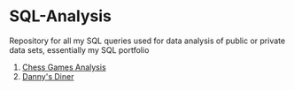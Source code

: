 # SQL-Analysis
Repository for all my SQL queries used for data analysis of public or private data sets, essentially my SQL portfolio

1. [Chess Games Analysis](https://github.com/Strova23/SQL-Analysis/tree/main/Chess%20Games)
2. [Danny's Diner]([https://github.com/Strova23/SQL-Analysis/tree/main/Danny's%20Diner)
